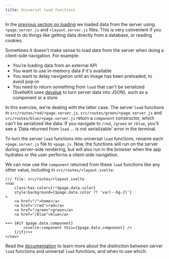 ```yaml
---
title: Universal load functions
---
```


In the [previous section on loading](page-data) we loaded data from the server using `+page.server.js` and `+layout.server.js` files. This is very convenient if you need to do things like getting data directly from a database, or reading cookies.

Sometimes it doesn't make sense to load data from the server when doing a client-side navigation. For example:

- You're loading data from an external API
- You want to use in-memory data if it's available
- You want to delay navigation until an image has been preloaded, to avoid pop-in
- You need to return something from `load` that can't be serialized (SvelteKit uses [devalue](https://github.com/Rich-Harris/devalue) to turn server data into JSON), such as a component or a store

In this exercise, we're dealing with the latter case. The server `load` functions in `src/routes/red/+page.server.js`, `src/routes/green/+page.server.js` and `src/routes/blue/+page.server.js` return a `component` constructor, which can't be serialized like data. If you navigate to `/red`, `/green` or `/blue`, you'll see a 'Data returned from `load` ... is not serializable' error in the terminal.

To turn the server `load` functions into universal `load` functions, rename each `+page.server.js` file to `+page.js`. Now, the functions will run on the server during server-side rendering, but will also run in the browser when the app hydrates or the user performs a client-side navigation.

We can now use the `component` returned from these `load` functions like any other value, including in `src/routes/+layout.svelte`:

```svelte
/// file: src/routes/+layout.svelte
<nav
	class:has-color={!!$page.data.color}
	style:background={$page.data.color ?? 'var(--bg-2)'}
>
	<a href="/">home</a>
	<a href="/red">red</a>
	<a href="/green">green</a>
	<a href="/blue">blue</a>

+++	{#if $page.data.component}
		<svelte:component this={$page.data.component} />
	{/if}+++
</nav>
```

Read the [documentation](https://svelte.dev/docs/kit/load#universal-vs-server) to learn more about the distinction between server `load` functions and universal `load` functions, and when to use which.
